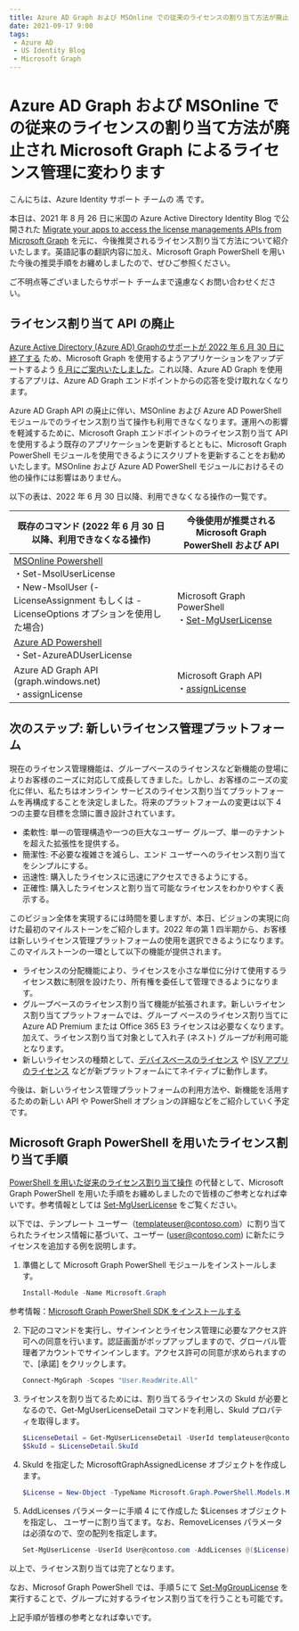 ```yaml
---
title: Azure AD Graph および MSOnline での従来のライセンスの割り当て方法が廃止され Microsoft Graph によるライセンス管理に変わります
date: 2021-09-17 9:00
tags:
 - Azure AD
 - US Identity Blog
 - Microsoft Graph
---
```


# Azure AD Graph および  MSOnline での従来のライセンスの割り当て方法が廃止され Microsoft Graph によるライセンス管理に変わります

こんにちは、Azure Identity サポート チームの 馮 です。

本日は、2021 年 8 月 26 日に米国の Azure Active Directory Identity Blog で公開された [Migrate your apps to access the license managements APIs from Microsoft Graph](https://techcommunity.microsoft.com/t5/azure-active-directory-identity/migrate-your-apps-to-access-the-license-managements-apis-from/ba-p/2464366) を元に、今後推奨されるライセンス割り当て方法について紹介いたします。英語記事の翻訳内容に加え、Microsoft Graph PowerShell を用いた今後の推奨手順をお纏めしましたので、ぜひご参照ください。

ご不明点等ございましたらサポート チームまで遠慮なくお問い合わせください。

## ライセンス割り当て API の廃止

[Azure Active Directory (Azure AD) Graphのサポートが 2022 年 6 月 30 日に終了する](https://techcommunity.microsoft.com/t5/azure-active-directory-identity/update-your-applications-to-use-microsoft-authentication-library/ba-p/1257363) ため、Microsoft Graph を使用するようアプリケーションをアップデートするよう [6 月にご案内いたしました](https://jpazureid.github.io/blog/azure-active-directory/have-you-updated-your-applications-to-use-the-microsoft/)。これ以降、Azure AD Graph を使用するアプリは、Azure AD Graph エンドポイントからの応答を受け取れなくなります。 

Azure AD Graph API の廃止に伴い、MSOnline および Azure AD PowerShell モジュールでのライセンス割り当て操作も利用できなくなります。運用への影響を軽減するために、Microsoft Graph エンドポイントのライセンス割り当て API を使用するよう既存のアプリケーションを更新するとともに、Microsoft Graph PowerShell モジュールを使用できるようにスクリプトを更新することをお勧めいたします。MSOnline および Azure AD PowerShell モジュールにおけるその他の操作には影響はありません。

以下の表は、2022 年 6 月 30 日以降、利用できなくなる操作の一覧です。

<table>
  <thead>
    <tr>
      <th>既存のコマンド (2022 年 6 月 30 日以降、利用できなくなる操作)</th>
      <th>今後使用が推奨される Microsoft Graph PowerShell および API</th>
    </tr>
  </thead>
  <tbody>
    <tr>
      <td><a href ="https://docs.microsoft.com/ja-jp/powershell/module/msonline/?view=azureadps-1.0" target="_blank">MSOnline Powershell</a>
      <br>・Set-MsolUserLicense
      <br>・New-MsolUser (-LicenseAssignment もしくは -LicenseOptions オプションを使用した場合)</td>
      <td rowspan="2">Microsoft Graph PowerShell
      <br>・<a href="https://docs.microsoft.com/ja-jp/powershell/module/microsoft.graph.users.actions/set-mguserlicense?view=graph-powershell-1.0" target="_blank">Set-MgUserLicense</a>
      </td>
    </tr>
    <tr>
      <td><a href="https://docs.microsoft.com/en-us/powershell/azure/active-directory/overview?view=azureadps-2.0">Azure AD Powershell</a>
      <br>・Set-AzureADUserLicense
      </td>
    </tr>
    <tr>
      <td>Azure AD Graph API (graph.windows.net)
      <br>・assignLicense</td>
      <td>Microsoft Graph API
      <br>・<a href="https://docs.microsoft.com/ja-jp/graph/api/user-assignlicense?view=graph-rest-1.0&tabs=http">assignLicense</a></td>
    </tr>	
  </tbody>
</table>

## 次のステップ: 新しいライセンス管理プラットフォーム

現在のライセンス管理機能は、グループベースのライセンスなど新機能の登場によりお客様のニーズに対応して成長してきました。しかし、お客様のニーズの変化に伴い、私たちはオンライン サービスのライセンス割り当てプラットフォームを再構成することを決定しました。将来のプラットフォームの変更は以下 4 つの主要な目標を念頭に置き設計されています。

- 柔軟性: 単一の管理構造や一つの巨大なユーザー グループ、単一のテナントを超えた拡張性を提供する。
- 簡潔性: 不必要な複雑さを減らし、エンド ユーザーへのライセンス割り当てをシンプルにする。
- 迅速性: 購入したライセンスに迅速にアクセスできるようにする。
- 正確性: 購入したライセンスと割り当て可能なライセンスをわかりやすく表示する。

このビジョン全体を実現するには時間を要しますが、本日、ビジョンの実現に向けた最初のマイルストーンをご紹介します。2022 年の第 1 四半期から、お客様は新しいライセンス管理プラットフォームの使用を選択できるようになります。このマイルストーンの一環として以下の機能が提供されます。

- ライセンスの分配機能により、ライセンスを小さな単位に分けて使用するライセンス数に制限を設けたり、所有権を委任して管理できるようになります。
- グループベースのライセンス割り当て機能が拡張されます。新しいライセンス割り当てプラットフォームでは、グループ ベースのライセンス割り当てに Azure AD Premium または Office 365 E3 ライセンスは必要なくなります。加えて、ライセンス割り当て対象として入れ子 (ネスト) グループが利用可能となります。
- 新しいライセンスの種類として、[デバイスベースのライセンス](https://docs.microsoft.com/ja-jp/deployoffice/device-based-licensing) や [ISV アプリのライセンス](https://powerapps.microsoft.com/en-us/blog/partners-introducing-a-new-way-to-manage-and-enforce-licenses-for-your-products/) などが新プラットフォームにてネイティブに動作します。
  
今後は、新しいライセンス管理プラットフォームの利用方法や、新機能を活用するための新しい API や PowerShell オプションの詳細などをご紹介していく予定です。

## Microsoft Graph PowerShell を用いたライセンス割り当て手順

[PowerShell を用いた従来のライセンス割り当て操作](https://docs.microsoft.com/ja-jp/microsoft-365/enterprise/assign-licenses-to-user-accounts-with-microsoft-365-powershell?view=o365-worldwide) の代替として、Microsoft Graph PowerShell を用いた手順をお纏めしましたので皆様のご参考となれば幸いです。参考情報としては [Set-MgUserLicense](https://docs.microsoft.com/ja-jp/powershell/module/microsoft.graph.users.actions/set-mguserlicense?view=graph-powershell-1.0) をご覧ください。

以下では、テンプレート ユーザー（templateuser@contoso.com）に割り当てられたライセンス情報に基づいて、ユーザー (user@contoso.com) に新たにライセンスを追加する例を説明します。

1. 準備として Microsoft Graph PowerShell モジュールをインストールします。
   
    ```powershell
    Install-Module -Name Microsoft.Graph
    ```

参考情報：[Microsoft Graph PowerShell SDK をインストールする](https://docs.microsoft.com/ja-jp/graph/powershell/installation)

2. 下記のコマンドを実行し、サインインとライセンス管理に必要なアクセス許可への同意を行います。認証画面がポップアップしますので、グローバル管理者アカウントでサインインします。アクセス許可の同意が求められますので、[承諾] をクリックします。
   
    ```powershell
    Connect-MgGraph -Scopes "User.ReadWrite.All"
    ```

3. ライセンスを割り当てるためには、割り当てるライセンスの SkuId が必要となるので、Get-MgUserLicenseDetail コマンドを利用し、Skuld プロパティを取得します。

    ```powershell
    $LicenseDetail = Get-MgUserLicenseDetail -UserId templateuser@contoso.com
    $SkuId = $LicenseDetail.SkuId
    ```

4. SkuId を指定した MicrosoftGraphAssignedLicense オブジェクトを作成します。
   
    ```powershell
    $License = New-Object -TypeName Microsoft.Graph.PowerShell.Models.MicrosoftGraphAssignedLicense -Property @{SkuId = $SkuId}
    ```

5. AddLicenses パラメーターに手順  4 にて作成した $Licenses オブジェクトを指定し、 ユーザーに割り当てます。なお、RemoveLicenses パラメータは必須なので、空の配列を指定します。
   
    ```powershell
    Set-MgUserLicense -UserId User@contoso.com -AddLicenses @($License) -RemoveLicenses @()
    ```

以上で、ライセンス割り当ては完了となります。

なお、Microsof Graph PowerShell では、手順５にて [Set-MgGroupLicense](https://docs.microsoft.com/ja-jp/powershell/module/microsoft.graph.groups/set-mggrouplicense?view=graph-powershell-1.0) を実行することで、グループに対するライセンス割り当てを行うことも可能です。

上記手順が皆様の参考となれば幸いです。
